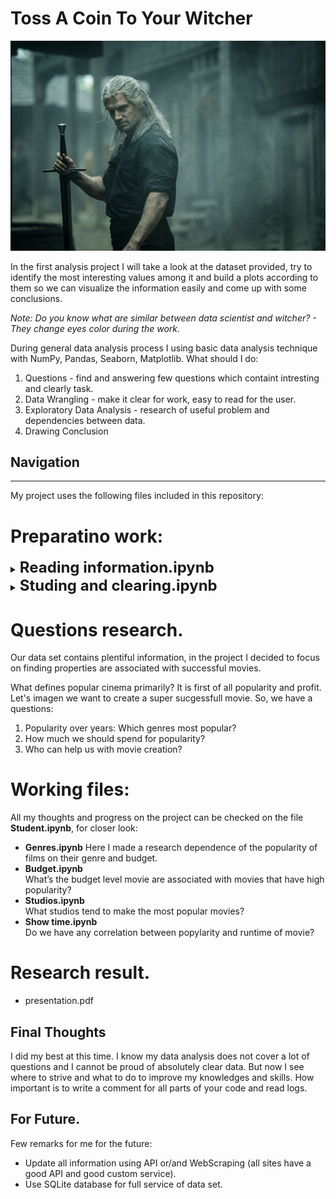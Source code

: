 # Toss A Coin To Your Witcher

![](images/Witcher.jpg)

  In the first analysis project I will take a look at the dataset provided, try to identify the most interesting values among it and build a plots according to them so we can visualize the information easily and come up with some conclusions.

_Note: Do you know what are similar between data scientist and witcher? - They change eyes color during the work._

During general data analysis process I using basic data analysis technique with NumPy, Pandas, Seaborn, Matplotlib.
What should I do:
1. Questions - find and answering few questions which containt intresting and clearly task.
2. Data Wrangling - make it clear for work, easy to read for the user.
3. Exploratory Data Analysis - research of useful problem  and dependencies between data.
4. Drawing Conclusion

## Navigation
-------------------
My project uses the following files included in this repository:

# Preparatino work:
<details><summary><span style="font-size:18pt; font-weight:bold"><b>Reading information.ipynb</b></span><br></summary>
I'm only at the beginning of the journey into a fascinating world of Data Science. The work with dataset is the first location on the way.

In this project, I was given multiple datasets from:
* Box Office Mojo
* IMDB
* Rotten Tomatoes
* TheMovieDB.org

All website from a list contain serves as an online databases of world cinema. This websites contains a large number of public data on films such as the title of the film, the year of release of the film, the genre of the film, the audience, the rating of critics, the duration of the film, the summary of the film, actors, directors and much more.
  
</details>  
<details><summary><span style="font-size:18pt; font-weight:bold"><b>Studing and clearing.ipynb</b></span><br></summary>
Faced with the large amount of data available on this dataset, I realize that I can't clearly connected this information from different sources.
[Here](https://developers.themoviedb.org/3/genres) I read all information from the files and add decryption to the fields using APIs. For my work I used sqlite3, pandas and glob libraries. After I convert dataset to convenient storage, I can continue to work with.
  
Go to the next step for I have been thinking of several solutions to fix this dataset problem with missing values as follows:
1. Delete the line with the missing values
2. Fill empty fields with specific values
3. Fill empty fields with calculations (if it posible)   
</details>  

# Questions research.
Our data set contains plentiful information, in the project I decided to focus on finding properties are associated with successful movies. 

What defines popular cinema primarily? It is first of all popularity and profit. Let's imagen we want to create a super sucgessfull movie. So, we have a questions:
1. Popularity over years: Which genres most popular? 
2. How much we should spend for popularity? 
3. Who can help us with movie creation? 

# Working files:
All my thoughts and progress on the project can be checked on the file <b>Student.ipynb</b>, for closer look:
* <b>Genres.ipynb</b>
   Here I made a research dependence of the popularity of films on their genre and budget.
* <b>Budget.ipynb</b>   
   What’s the budget level movie are associated with movies that have high popularity?
* <b>Studios.ipynb</b>  
   What studios tend to make the most popular movies?
* <b>Show time.ipynb</b>  
   Do we have any correlation between popylarity and runtime of movie?

# Research result.

* presentation.pdf 
   
## Final Thoughts
I did my best at this time. I know my data analysis does not cover a lot of questions and I cannot be proud of absolutely clear data. But now I see where to strive and what to do to improve my knowledges and skills. How important is to write a comment for all parts of your code and read logs.

## For Future.
Few remarks for me for the future:
* Update all information using API or/and WebScraping (all sites have a good API and good custom serviсe).
* Use SQLite database for full service of data set.


